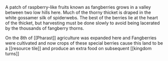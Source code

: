 A patch of raspberry-like fruits known as fangberries grows in a valley between two low hills here. Much of the thorny thicket is draped in the white gossamer silk of spiderwebs. The best of the berries lie at the heart of the thicket, but harvesting must be done slowly to avoid being lacerated by the thousands of fangberry thorns.

On the 8th of [[Pharast]] agriculture was expanded here and Fangberries were cultivated and now crops of these special berries cause this land to be a [[resource tile]] and produce an extra food on subsequent [[kingdom turns]]
